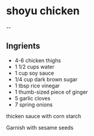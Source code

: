 ---
---

# shoyu chicken
--
## Ingrients
- 4-6 chicken thighs 
- 1 1/2 cups water 
- 1 cup soy sauce 
- 1/4 cup dark brown sugar 
- 1 tbsp rice vinegar 
- 1 thumb-sized piece of ginger 
- 5 garlic cloves
- 7 spring onions 

thicken sauce with corn starch

Garnish with sesame seeds 

